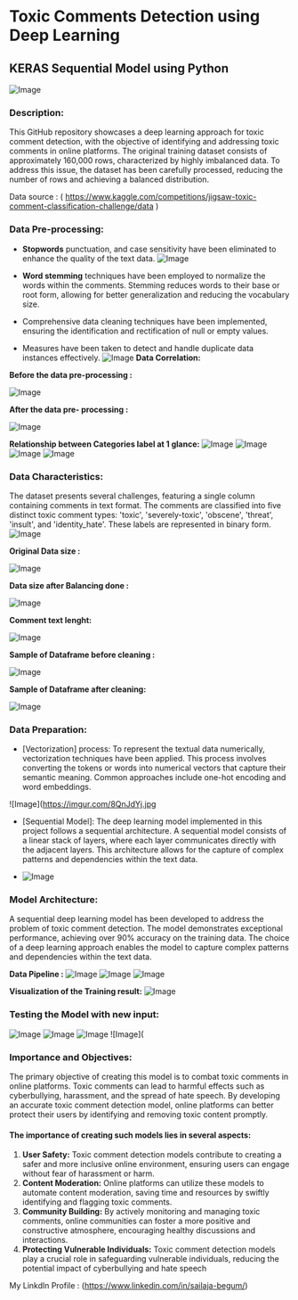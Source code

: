 # Toxic Comments Detection using Deep Learning
##  KERAS Sequential Model using Python

![Image](https://imgur.com/SzC5WSF.jpg)

### Description:

This GitHub repository showcases a deep learning approach for toxic comment detection, with the objective of identifying and addressing toxic comments in online platforms. The original training dataset consists of approximately 160,000 rows, characterized by highly imbalanced data. To address this issue, the dataset has been carefully processed, reducing the number of rows and achieving a balanced distribution.

Data source : ( https://www.kaggle.com/competitions/jigsaw-toxic-comment-classification-challenge/data )

### Data Pre-processing:

- **Stopwords** punctuation, and case sensitivity have been eliminated to enhance the quality of the text data.
![Image](https://imgur.com/DRIfwvw.jpg)

- **Word stemming** techniques have been employed to normalize the words within the comments. Stemming reduces words to their base or root form, allowing for better generalization and reducing the vocabulary size.
  
- Comprehensive data cleaning techniques have been implemented, ensuring the identification and rectification of null or empty values.
- Measures have been taken to detect and handle duplicate data instances effectively.
![Image](https://imgur.com/e7zyqex.jpg)
**Data Correlation:**
  
**Before the data pre-processing :**

![Image](https://imgur.com/6uTffic.jpg)

**After the data pre- processing :**

![Image](https://imgur.com/SqdDsnS.jpg)

**Relationship between Categories label at 1 glance:** 
![Image](https://imgur.com/B38TfmU.jpg)
![Image](https://imgur.com/Ucj58Bk.jpg)
![Image](https://imgur.com/GkQPrnG.jpg)
![Image](https://imgur.com/5nbaik5.jpg)

### Data Characteristics:

The dataset presents several challenges, featuring a single column containing comments in text format. The comments are classified into five distinct toxic comment types: 'toxic', 'severely-toxic', 'obscene', 'threat', 'insult', and 'identity_hate'. These labels are represented in binary form.
![Image](https://imgur.com/b5o52Gs.jpg)

**Original Data size :**

![Image](https://imgur.com/uXBFYQZ.jpg)

**Data size after Balancing done :**

![Image](https://imgur.com/azxW74w.jpg)

**Comment text lenght:**

![Image](https://imgur.com/7Wyhapi.jpg)

**Sample of Dataframe before cleaning :**

![Image](https://imgur.com/jKVCmZK.jpg)

**Sample of Dataframe after cleaning:**

![Image](https://imgur.com/MEzK91j.jpg)


### Data Preparation:

- [Vectorization] process: To represent the textual data numerically, vectorization techniques have been applied. This process involves converting the tokens or words into numerical vectors that capture their semantic meaning. Common approaches include one-hot encoding and word embeddings.
  
![Image](https://imgur.com/8QnJdYj.jpg

- [Sequential Model]: The deep learning model implemented in this project follows a sequential architecture. A sequential model consists of a linear stack of layers, where each layer communicates directly with the adjacent layers. This architecture allows for the capture of complex patterns and dependencies within the text data.
  
- ![Image](https://imgur.com/z246rEI.jpg)

### Model Architecture:
A sequential deep learning model has been developed to address the problem of toxic comment detection. The model demonstrates exceptional performance, achieving over 90% accuracy on the training data. The choice of a deep learning approach enables the model to capture complex patterns and dependencies within the text data.

**Data Pipeline :**
![Image](https://imgur.com/IqsWoFT.jpg)
![Image](https://imgur.com/ccg2xTB.jpg)
![Image](https://imgur.com/iiAwtS7.jpg)

**Visualization of the Training result:**
![Image](https://imgur.com/K1D8SUq.jpg)

### Testing the Model with new input:
![Image](https://imgur.com/Z7ZPpgd.jpg)
![Image](https://imgur.com/ggtpHhU.jpg)
![Image](https://imgur.com/LhFArGa.jpg)
![Image](

### Importance and Objectives:
The primary objective of creating this model is to combat toxic comments in online platforms. Toxic comments can lead to harmful effects such as cyberbullying, harassment, and the spread of hate speech. By developing an accurate toxic comment detection model, online platforms can better protect their users by identifying and removing toxic content promptly.

#### The importance of creating such models lies in several aspects:
1. **User Safety:** Toxic comment detection models contribute to creating a safer and more inclusive online environment, ensuring users can engage without fear of harassment or harm.
2. **Content Moderation:** Online platforms can utilize these models to automate content moderation, saving time and resources by swiftly identifying and flagging toxic comments.
3. **Community Building:** By actively monitoring and managing toxic comments, online communities can foster a more positive and constructive atmosphere, encouraging healthy discussions and interactions.
4. **Protecting Vulnerable Individuals:** Toxic comment detection models play a crucial role in safeguarding vulnerable individuals, reducing the potential impact of cyberbullying and hate speech

My Linkdln Profile : (https://www.linkedin.com/in/sailaja-begum/)
